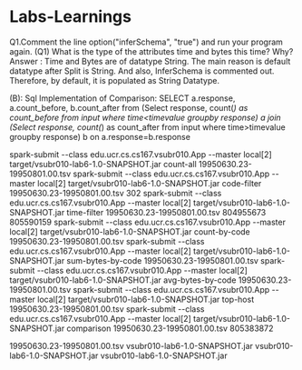 # Labs-Learnings


Q1.Comment the line option("inferSchema", "true") and run your program again. 
(Q1) What is the type of the attributes time and bytes this time? Why?
Answer : Time and Bytes are of datatype String.
The main reason  is default datatype after Split is String. And also, InferSchema is commented out. 
 Therefore, by default, it is populated as String Datatype.

(B): Sql Implementation of Comparison:
SELECT a.response, a.count_before, b.count_after
from (Select response, count(*) as count_before from input where time<timevalue groupby response) a
join (Select response, count(*) as count_after from input where time>timevalue groupby response) b
on a.response=b.response




spark-submit --class edu.ucr.cs.cs167.vsubr010.App --master local[2] target/vsubr010-lab6-1.0-SNAPSHOT.jar count-all  19950630.23-19950801.00.tsv
spark-submit --class edu.ucr.cs.cs167.vsubr010.App --master local[2] target/vsubr010-lab6-1.0-SNAPSHOT.jar code-filter 19950630.23-19950801.00.tsv 302
spark-submit --class edu.ucr.cs.cs167.vsubr010.App --master local[2] target/vsubr010-lab6-1.0-SNAPSHOT.jar time-filter 19950630.23-19950801.00.tsv 804955673 805590159
spark-submit --class edu.ucr.cs.cs167.vsubr010.App --master local[2] target/vsubr010-lab6-1.0-SNAPSHOT.jar count-by-code 19950630.23-19950801.00.tsv
spark-submit --class edu.ucr.cs.cs167.vsubr010.App --master local[2] target/vsubr010-lab6-1.0-SNAPSHOT.jar sum-bytes-by-code 19950630.23-19950801.00.tsv
spark-submit --class edu.ucr.cs.cs167.vsubr010.App --master local[2] target/vsubr010-lab6-1.0-SNAPSHOT.jar avg-bytes-by-code 19950630.23-19950801.00.tsv
spark-submit --class edu.ucr.cs.cs167.vsubr010.App --master local[2] target/vsubr010-lab6-1.0-SNAPSHOT.jar top-host 19950630.23-19950801.00.tsv
spark-submit --class edu.ucr.cs.cs167.vsubr010.App --master local[2] target/vsubr010-lab6-1.0-SNAPSHOT.jar comparison 19950630.23-19950801.00.tsv 805383872

19950630.23-19950801.00.tsv
vsubr010-lab6-1.0-SNAPSHOT.jar
vsubr010-lab6-1.0-SNAPSHOT.jar
vsubr010-lab6-1.0-SNAPSHOT.jar
